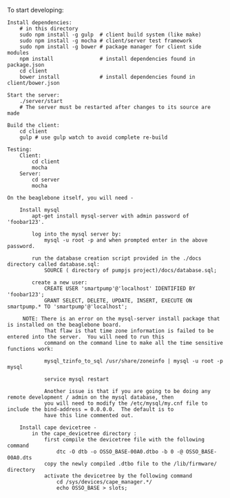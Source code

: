 To start developing:

	Install dependencies:
		# in this directory
		sudo npm install -g gulp  # client build system (like make)
		sudo npm install -g mocha # client/server test framework
		sudo npm install -g bower # package manager for client side modules 
		npm install               # install dependencies found in package.json
		cd client
		bower install             # install dependencies found in client/bower.json

	Start the server:
		./server/start
		# The server must be restarted after changes to its source are made

	Build the client:
		cd client
		gulp # use gulp watch to avoid complete re-build

	Testing:
		Client:
			cd client
			mocha
		Server:
			cd server
			mocha
			
	On the beaglebone itself, you will need -
	    
	    Install mysql
	        apt-get install mysql-server with admin password of 'foobar123'.
	    
	        log into the mysql server by: 
	            mysql -u root -p and when prompted enter in the above password.
	        
	        run the database creation script provided in the ./docs directory called database.sql:
	            SOURCE ( directory of pumpjs project)/docs/database.sql;
	        
	        create a new user:
	            CREATE USER 'smartpump'@'localhost' IDENTIFIED BY 'foobar123';
	            GRANT SELECT, DELETE, UPDATE, INSERT, EXECUTE ON smartpump.* TO 'smartpump'@'localhost';
	            
	     NOTE: There is an error on the mysql-server install package that is installed on the beaglebone board.
        	    That flaw is that time zone information is failed to be entered into the server.  You will need to run this
        	    command on the command line to make all the time sensitive functions work:
        	    
        	    mysql_tzinfo_to_sql /usr/share/zoneinfo | mysql -u root -p mysql
        	    
        	    service mysql restart
        	    
        	    Another issue is that if you are going to be doing any remote development / admin on the mysql database, then
        	    you will need to modify the /etc/mysql/my.cnf file to include the bind-address = 0.0.0.0.  The default is to 
        	    have this line commented out.
	    
	    Install cape devicetree -
	        in the cape_devicetree directory :
	            first compile the devicetree file with the following command
	                dtc -O dtb -o OSSO_BASE-00A0.dtbo -b 0 -@ OSSO_BASE-00A0.dts
	            copy the newly compiled .dtbo file to the /lib/firmware/ directory
	            activate the devicetree by the following command
	                cd /sys/devices/cape_manager.*/
	                echo OSSO_BASE > slots;
